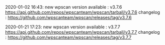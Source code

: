 2020-01-02 16:43: new wpscan version available : v3.7.6 https://api.github.com/repos/wpscanteam/wpscan/tarball/v3.7.6 changelog : https://github.com/wpscanteam/wpscan/releases/tag/v3.7.6

2020-01-21 17:23: new wpscan version available : v3.7.7 https://api.github.com/repos/wpscanteam/wpscan/tarball/v3.7.7 changelog : https://github.com/wpscanteam/wpscan/releases/tag/v3.7.7

